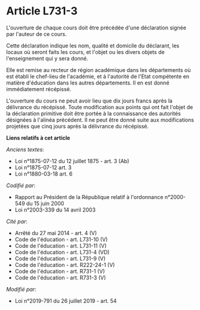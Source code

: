 # Article L731-3

L'ouverture de chaque cours doit être précédée d'une déclaration signée par l'auteur de ce cours.

Cette déclaration indique les nom, qualité et domicile du déclarant, les locaux où seront faits les cours, et l'objet ou les
divers objets de l'enseignement qui y sera donné.

Elle est remise au recteur de région académique dans les départements où est établi le chef-lieu de l'académie, et à
l'autorité de l'Etat compétente en matière d'éducation dans les autres départements. Il en est donné immédiatement récépissé.

L'ouverture du cours ne peut avoir lieu que dix jours francs après la délivrance du récépissé. Toute modification aux points
qui ont fait l'objet de la déclaration primitive doit être portée à la connaissance des autorités désignées à l'alinéa
précédent. Il ne peut être donné suite aux modifications projetées que cinq jours après la délivrance du récépissé.

**Liens relatifs à cet article**

_Anciens textes_:

  - Loi n°1875-07-12 du 12 juillet 1875 - art. 3 (Ab)
  - Loi n°1875-07-12 art. 3
  - Loi n°1880-03-18 art. 6

_Codifié par_:

  - Rapport au Président de la République relatif à l'ordonnance n°2000-549 du 15 juin 2000
  - Loi n°2003-339 du 14 avril 2003

_Cité par_:

  - Arrêté du 27 mai 2014 - art. 4 (V)
  - Code de l'éducation - art. L731-10 (V)
  - Code de l'éducation - art. L731-11 (V)
  - Code de l'éducation - art. L731-4 (VD)
  - Code de l'éducation - art. L731-9 (V)
  - Code de l'éducation - art. R222-24-1 (V)
  - Code de l'éducation - art. R731-1 (V)
  - Code de l'éducation - art. R731-3 (V)

_Modifié par_:

  - Loi n°2019-791 du 26 juillet 2019 - art. 54

